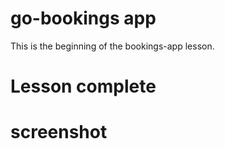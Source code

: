# go-bookings app
This is the beginning of the bookings-app lesson.
# Lesson complete

# screenshot
